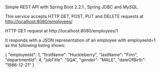 Simple REST API with Spring Boot 2.2.1 , Spring JDBC and MySQL.

This service accepts HTTP GET, POST, PUT and DELETE requests at <http://localhost:8080/employees/>

HTTP GET request at http://localhost:8080/employees/1

It responds with a JSON representation of an employee with employeeId=1  as the following listing shows:

{
        "employeeId": 1,
        "firstName": "Huckleberry",
        "lastName": "Finn",
        "departmentId": 4,
        "jobTitle": "SQA",
        "gender": "MALE",
        "dateOfBirth": "1986-12-21"
    }
